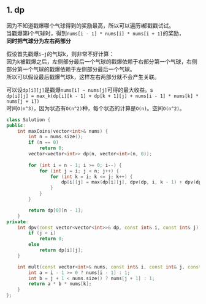 ## 1. dp
因为不知道戳爆哪个气球得到的奖励最高，所以可以遍历i都戳戳试试。  
当戳爆第i个气球时，得到`nums[i - 1] * nums[i] * nums[i + 1]`的奖励，  
**同时把气球分为左右两部分**  
  
假设首先戳爆`i~j`的气球k，则非常不好计算：  
因为k被戳爆之后，左侧部分最后一个气球的戳爆依赖于右部分第一个气球，右侧部分第一个气球的戳爆依赖于左侧部分最后一个气球。  
所以可以假设最后戳爆气球k，这样左右两部分就不会产生关联。  
  
可以设`dp[i][j]`是戳爆`nums[i] ~ nums[j]`可得的最大收益。s  
`dp[i][j] = max_k(dp[i][k - 1] + dp[k + 1][j] + nums[i - 1] * nums[k] * nums[j + 1])`  
时间`O(n^3)`，因为状态有`O(n^2)`种，每个状态的计算是`O(n)`。空间`O(n^2)`。  
```cpp
class Solution {
public:
    int maxCoins(vector<int>& nums) {
        int n = nums.size();
        if (n == 0)
            return 0;
        vector<vector<int>> dp(n, vector<int>(n, 0));
        
        for (int i = n - 1; i >= 0; i--) {
            for (int j = i; j < n; j++) {
                for (int k = i; k <= j; k++) {
                    dp[i][j] = max(dp[i][j], dpv(dp, i, k - 1) + dpv(dp, k + 1, j) + mult(nums, i, j, k));
                }
            }
        }

        return dp[0][n - 1];
    }
private:
    int dpv(const vector<vector<int>>& dp, const int& i, const int& j) {
        if (j < i)
            return 0;
        else
            return dp[i][j];
    }

    int mult(const vector<int>& nums, const int& i, const int& j, const int& k) {
        int a = i - 1 >= 0 ? nums[i - 1] : 1;
        int b = j + 1 < nums.size() ? nums[j + 1] : 1;
        return a * b * nums[k];
    }
};
```